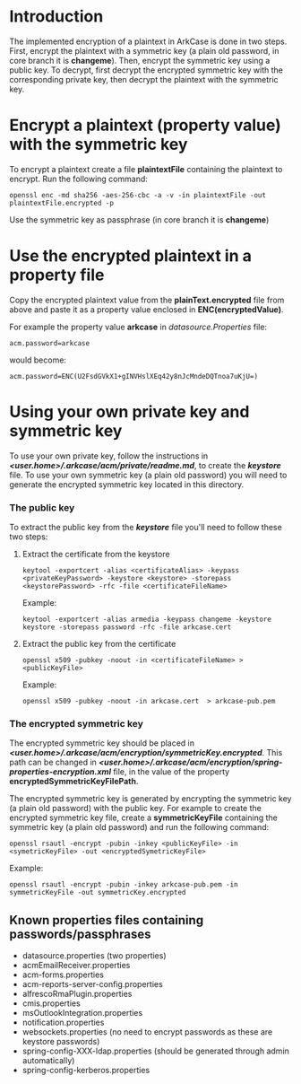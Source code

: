 # Introduction
The implemented encryption of a plaintext in ArkCase is done in two steps. First, encrypt the plaintext with a symmetric key (a plain old password, in core branch it is **changeme**).
Then, encrypt the symmetric key using a public key. To decrypt, first decrypt the encrypted symmetric key with the corresponding private key, then decrypt the plaintext with the symmetric key.

# Encrypt a plaintext (property value) with the symmetric key

To encrypt a plaintext create a file **plaintextFile** containing the plaintext to encrypt. Run the following command:
```
openssl enc -md sha256 -aes-256-cbc -a -v -in plaintextFile -out plaintextFile.encrypted -p
```
Use the symmetric key as passphrase (in core branch it is **changeme**)

# Use the encrypted plaintext in a property file

Copy the encrypted plaintext value from the **plainText.encrypted** file from above and paste it as a property value enclosed in **ENC(encryptedValue)**.

For example the property value **arkcase** in *datasource.Properties* file:
```
acm.password=arkcase
```
would become:
```
acm.password=ENC(U2FsdGVkX1+gINVHslXEq42y8nJcMndeDQTnoa7uKjU=)
```

# Using your own private key and symmetric key
To use your own private key, follow the instructions in **_<user.home>/.arkcase/acm/private/readme.md_**, to create the **_keystore_** file.
To use your own symmetric key (a plain old password) you will need to generate the encrypted symmetric key located in this directory.

### The public key
To extract the public key from the **_keystore_** file you'll need to follow these two steps:
1. Extract the certificate from the keystore
    ```
    keytool -exportcert -alias <certificateAlias> -keypass <privateKeyPassword> -keystore <keystore> -storepass <keystorePassword> -rfc -file <certificateFileName>
    ```
    Example:
    ```
    keytool -exportcert -alias armedia -keypass changeme -keystore keystore -storepass password -rfc -file arkcase.cert
    ```
2. Extract the public key from the certificate
    ```
    openssl x509 -pubkey -noout -in <certificateFileName> > <publicKeyFile>
    ```
   Example:
    ```
    openssl x509 -pubkey -noout -in arkcase.cert  > arkcase-pub.pem
    ```

### The encrypted symmetric key
The encrypted symmetric key should be placed in **_<user.home>/.arkcase/acm/encryption/symmetricKey.encrypted_**. This path can be changed in **_<user.home>/.arkcase/acm/encryption/spring-properties-encryption.xml_** file, in the value of the property **encryptedSymmetricKeyFilePath**.

The encrypted symmetric key is generated by encrypting the symmetric key (a plain old password) with the public key.
For example to create the encrypted symmetric key file, create a **symmetricKeyFile** containing the symmetric key (a plain old password) and run the following command:
```
openssl rsautl -encrypt -pubin -inkey <publicKeyFile> -in <symetricKeyFile> -out <encryptedSymetricKeyFile>
```
Example:
```
openssl rsautl -encrypt -pubin -inkey arkcase-pub.pem -in symmetricKeyFile -out symmetricKey.encrypted
```

## Known properties files containing passwords/passphrases

- datasource.properties (two properties)
- acmEmailReceiver.properties
- acm-forms.properties
- acm-reports-server-config.properties
- alfrescoRmaPlugin.properties
- cmis.properties
- msOutlookIntegration.properties
- notification.properties
- websockets.properties (no need to encrypt passwords as these are keystore passwords)
- spring-config-XXX-ldap.properties (should be generated through admin automatically)
- spring-config-kerberos.properties